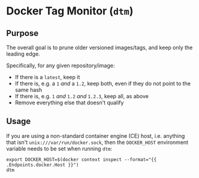 # Docker Tag Monitor (`dtm`)

## Purpose

The overall goal is to prune older versioned images/tags, and keep only the leading edge.

Specifically, for any given repository/image:

- If there is a `latest`, keep it
- If there is, e.g. a `1` _and_ a `1.2`, keep both, even if they do not point to the same hash
- If there is, e.g. `1` _and_ `1.2` _and_ `1.2.3`, keep all, as above
- Remove everything else that doesn't qualify

## Usage

If you are using a non-standard container engine (CE) host, i.e. anything that isn't `unix:///var/run/docker.sock`,
then the `DOCKER_HOST` environment variable needs to be set when running `dtm`:

```shell
export DOCKER_HOST=$(docker context inspect --format="{{ .Endpoints.docker.Host }}")
dtm
```
